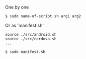 One by one
```
$ sudo name-of-script.sh arg1 arg2
```

Or as 'manifest.sh'
```
source ./src/android.sh
source ./src/cordova.sh
...
```
```
$ sudo manifest.sh
```
